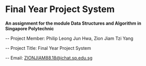 # Final Year Project System
**An assignment for the module Data Structures and Algorithm in Singapore Polytechnic**

-- Project Member: Philip Leong Jun Hwa, Zion Jiam Tzi Yang

-- Project Title: Final Year Project System

-- Email: ZIONJIAM88.18@ichat.sp.edu.sg
